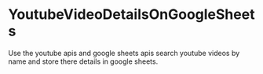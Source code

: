 # YoutubeVideoDetailsOnGoogleSheets
Use the youtube apis and google sheets apis search youtube videos by name and store there details in google sheets.
